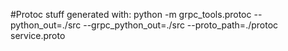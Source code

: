 #Protoc stuff generated with:
python -m grpc_tools.protoc --python_out=./src --grpc_python_out=./src --proto_path=./protoc service.proto

